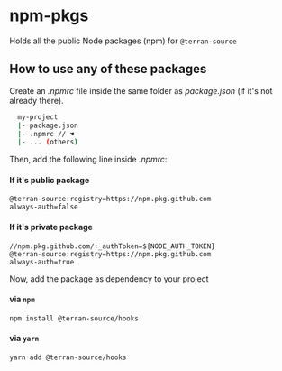 # npm-pkgs
Holds all the public Node packages (npm) for `@terran-source`

## How to use any of these packages

Create an _.npmrc_ file inside the same folder as _package.json_ (if it's not already there).
```bash
  my-project
  |- package.json
  |- .npmrc // ☚ 
  |- ... (others)
```
Then, add the following line inside _.npmrc_:
#### If it's public package
```
@terran-source:registry=https://npm.pkg.github.com
always-auth=false
```
#### If it's private package
```
//npm.pkg.github.com/:_authToken=${NODE_AUTH_TOKEN}
@terran-source:registry=https://npm.pkg.github.com
always-auth=true
```

Now, add the package as dependency to your project

#### via `npm`

`npm install @terran-source/hooks`

#### via `yarn`

`yarn add @terran-source/hooks`
